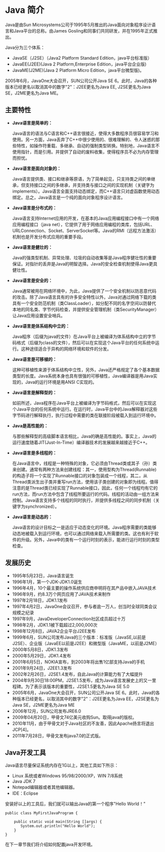 
# Java 简介

Java是由Sun Microsystems公司于1995年5月推出的Java面向对象程序设计语言和Java平台的总称。由James Gosling和同事们共同研发，并在1995年正式推出。

Java分为三个体系：

*   JavaSE（J2SE）（Java2 Platform Standard Edition，java平台标准版）
*   JavaEE(J2EE)(Java 2 Platform,Enterprise Edition，java平台企业版)
*   JavaME(J2ME)(Java 2 Platform Micro Edition，java平台微型版)。

2005年6月，JavaOne大会召开，SUN公司公开Java SE 6。此时，Java的各种版本已经更名以取消其中的数字"2"：J2EE更名为Java EE, J2SE更名为Java SE，J2ME更名为Java ME。

## 主要特性

*   **Java语言是简单的：**

    Java语言的语法与C语言和C++语言很接近，使得大多数程序员很容易学习和使用。另一方面，Java丢弃了C++中很少使用的、很难理解的、令人迷惑的那些特性，如操作符重载、多继承、自动的强制类型转换。特别地，Java语言不使用指针，而是引用。并提供了自动的废料收集，使得程序员不必为内存管理而担忧。

*   **Java语言是面向对象的：**

    Java语言提供类、接口和继承等原语，为了简单起见，只支持类之间的单继承，但支持接口之间的多继承，并支持类与接口之间的实现机制（关键字为implements）。Java语言全面支持动态绑定，而C++语言只对虚函数使用动态绑定。总之，Java语言是一个纯的面向对象程序设计语言。

*   **Java语言是分布式的：**

    Java语言支持Internet应用的开发，在基本的Java应用编程接口中有一个网络应用编程接口（java net），它提供了用于网络应用编程的类库，包括URL、URLConnection、Socket、ServerSocket等。Java的RMI（远程方法激活）机制也是开发分布式应用的重要手段。

*   **Java语言是健壮的：**

    Java的强类型机制、异常处理、垃圾的自动收集等是Java程序健壮性的重要保证。对指针的丢弃是Java的明智选择。Java的安全检查机制使得Java更具健壮性。

*   **Java语言是安全的：**

    Java通常被用在网络环境中，为此，Java提供了一个安全机制以防恶意代码的攻击。除了Java语言具有的许多安全特性以外，Java对通过网络下载的类具有一个安全防范机制（类ClassLoader），如分配不同的名字空间以防替代本地的同名类、字节代码检查，并提供安全管理机制（类SecurityManager）让Java应用设置安全哨兵。

*   **Java语言是体系结构中立的：**

    Java程序（后缀为java的文件）在Java平台上被编译为体系结构中立的字节码格式（后缀为class的文件），然后可以在实现这个Java平台的任何系统中运行。这种途径适合于异构的网络环境和软件的分发。

*   **Java语言是可移植的：**

    这种可移植性来源于体系结构中立性，另外，Java还严格规定了各个基本数据类型的长度。Java系统本身也具有很强的可移植性，Java编译器是用Java实现的，Java的运行环境是用ANSI C实现的。

*   **Java语言是解释型的：**

    如前所述，Java程序在Java平台上被编译为字节码格式，然后可以在实现这个Java平台的任何系统中运行。在运行时，Java平台中的Java解释器对这些字节码进行解释执行，执行过程中需要的类在联接阶段被载入到运行环境中。

*   **Java是高性能的：**

    与那些解释型的高级脚本语言相比，Java的确是高性能的。事实上，Java的运行速度随着JIT(Just-In-Time）编译器技术的发展越来越接近于C++。

*   **Java语言是多线程的：**

    在Java语言中，线程是一种特殊的对象，它必须由Thread类或其子（孙）类来创建。通常有两种方法来创建线程：其一，使用型构为Thread(Runnable)的构造子将一个实现了Runnable接口的对象包装成一个线程，其二，从Thread类派生出子类并重写run方法，使用该子类创建的对象即为线程。值得注意的是Thread类已经实现了Runnable接口，因此，任何一个线程均有它的run方法，而run方法中包含了线程所要运行的代码。线程的活动由一组方法来控制。Java语言支持多个线程的同时执行，并提供多线程之间的同步机制（关键字为synchronized）。

*   **Java语言是动态的：**

    Java语言的设计目标之一是适应于动态变化的环境。Java程序需要的类能够动态地被载入到运行环境，也可以通过网络来载入所需要的类。这也有利于软件的升级。另外，Java中的类有一个运行时刻的表示，能进行运行时刻的类型检查。

## 发展历史

*   1995年5月23日，Java语言诞生
*   1996年1月，第一个JDK-JDK1.0诞生
*   1996年4月，10个最主要的操作系统供应商申明将在其产品中嵌入JAVA技术
*   1996年9月，约8.3万个网页应用了JAVA技术来制作
*   1997年2月18日，JDK1.1发布
*   1997年4月2日，JavaOne会议召开，参与者逾一万人，创当时全球同类会议规模之纪录
*   1997年9月，JavaDeveloperConnection社区成员超过十万
*   1998年2月，JDK1.1被下载超过2,000,000次
*   1998年12月8日，JAVA2企业平台J2EE发布
*   1999年6月，SUN公司发布Java的三个版本：标准版（JavaSE,以前是J2SE）、企业版（JavaEE以前是J2EE）和微型版（JavaME，以前是J2ME）
*   2000年5月8日，JDK1.3发布
*   2000年5月29日，JDK1.4发布
*   2001年6月5日，NOKIA宣布，到2003年将出售1亿部支持Java的手机
*   2001年9月24日，J2EE1.3发布
*   2002年2月26日，J2SE1.4发布，自此Java的计算能力有了大幅提升
*   2004年9月30日18:00PM，J2SE1.5发布，成为Java语言发展史上的又一里程碑。为了表示该版本的重要性，J2SE1.5更名为Java SE 5.0
*   2005年6月，JavaOne大会召开，SUN公司公开Java SE 6。此时，Java的各种版本已经更名，以取消其中的数字"2"：J2EE更名为Java EE，J2SE更名为Java SE，J2ME更名为Java ME
*   2006年12月，SUN公司发布JRE6.0
*   2009年04月20日，甲骨文74亿美元收购Sun。取得java的版权。
*   2010年11月，由于甲骨文对于Java社区的不友善，因此Apache扬言将退出JCP[4]。
*   2011年7月28日，甲骨文发布java7.0的正式版。

## Java开发工具

Java语言尽量保证系统内存在1G以上，其他工具如下所示：

*   Linux 系统或者Windows 95/98/2000/XP，WIN 7/8系统
*   Java JDK 7
*   Notepad编辑器或者其他编辑器。
*   IDE：Eclipse

安装好以上的工具后，我们就可以输出Java的第一个程序"Hello World！"

```
public class MyFirstJavaProgram {

    public static void main(String []args) {
       System.out.println("Hello World");
    }
} 

```

在下一章节我们将介绍如何配置java开发环境。

